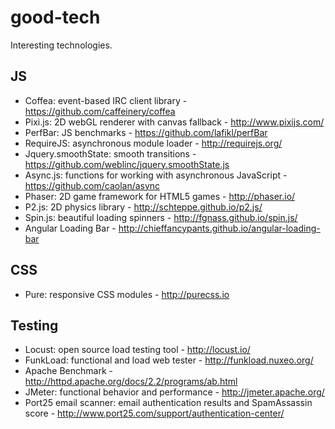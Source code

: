 good-tech
=========

Interesting technologies.


## JS

* Coffea: event-based IRC client library - https://github.com/caffeinery/coffea
* Pixi.js: 2D webGL renderer with canvas fallback - http://www.pixijs.com/
* PerfBar: JS benchmarks - https://github.com/lafikl/perfBar
* RequireJS: asynchronous module loader - http://requirejs.org/
* Jquery.smoothState: smooth transitions - https://github.com/weblinc/jquery.smoothState.js
* Async.js: functions for working with asynchronous JavaScript - https://github.com/caolan/async
* Phaser: 2D game framework for HTML5 games - http://phaser.io/
* P2.js: 2D physics library - http://schteppe.github.io/p2.js/
* Spin.js: beautiful loading spinners - http://fgnass.github.io/spin.js/
* Angular Loading Bar - http://chieffancypants.github.io/angular-loading-bar

## CSS

* Pure: responsive CSS modules - http://purecss.io

## Testing 

* Locust: open source load testing tool - http://locust.io/
* FunkLoad: functional and load web tester - http://funkload.nuxeo.org/
* Apache Benchmark - http://httpd.apache.org/docs/2.2/programs/ab.html
* JMeter: functional behavior and performance - http://jmeter.apache.org/
* Port25 email scanner: email authentication results and SpamAssassin score -  http://www.port25.com/support/authentication-center/
